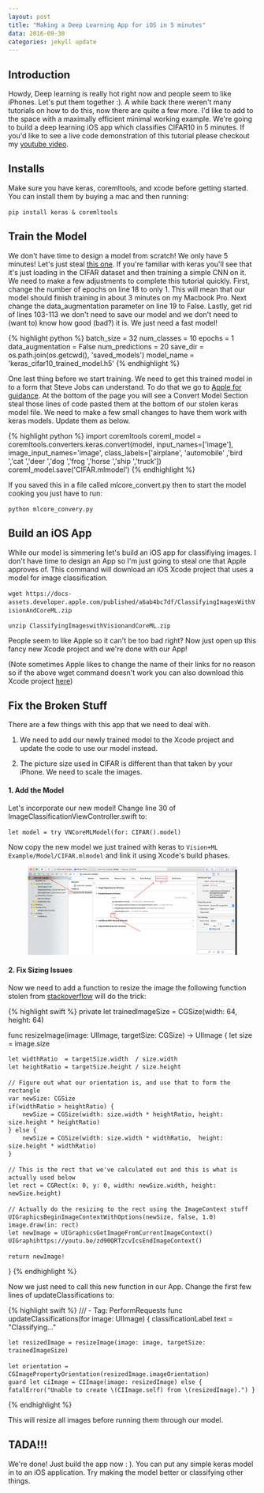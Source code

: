 ```yaml
---
layout: post
title: "Making a Deep Learning App for iOS in 5 minutes"
data: 2016-09-30
categories: jekyll update
---
```

<head>
  <script type="text/javascript"
          src="http://cdn.mathjax.org/mathjax/latest/MathJax.js?config=TeX-AMS-MML_HTMLorMML">
  </script>
</head>

## **Introduction**
Howdy, Deep learning is really hot right now and people seem to like iPhones.
Let's put them together :).  A while back there weren't many tutorials on how
to do this, now there are quite a few more.  I'd like to add to the space with
a maximally efficient minimal working example.  We're going to build a deep learning
iOS app which classifies CIFAR10 in 5 minutes.  If you'd like to see a live
code demonstration of this tutorial please checkout my <a href="https://www.youtube.com/watch?v=zd90QRTzcvI">youtube video</a>.

## **Installs**

Make sure you have keras, coremltools, and xcode before getting started.  You can
install them by buying a mac and then running:

`pip install keras & coremltools`

## **Train the Model**
We don't have time to design a model from scratch!  We only have 5 minutes!  Let's
just steal <a href="https://github.com/keras-team/keras/blob/master/examples/cifar10_cnn.py">this one</a>.
If you're familiar with keras you'll see that it's just loading in the CIFAR dataset
and then training a simple CNN on it.  We need to make a few adjustments to complete
this tutorial quickly.  First, change the number of epochs on line 18 to only 1.
This will mean that our model should finish training in about 3 minutes on my
Macbook Pro.  Next change the data_augmentation parameter on line 19 to False. Lastly,
get rid of lines 103-113 we don't need to save our model and we don't need to (want to)
 know how good (bad?) it is. We just need a fast model!

{% highlight python %}
batch_size = 32
num_classes = 10
epochs = 1
data_augmentation = False
num_predictions = 20
save_dir = os.path.join(os.getcwd(), 'saved_models')
model_name = 'keras_cifar10_trained_model.h5'
{% endhighlight %}

One last thing before we start training.  We need to get this trained model in to
a form that Steve Jobs can understand.  To do that we go to <a href="https://developer.apple.com/documentation/coreml/converting_trained_models_to_core_ml">Apple for guidance</a>.
At the bottom of the page you will see a Convert Model Section steal those lines of
code pasted them at the bottom of our stolen keras model file.  We need to make a few small
changes to have them work with keras models.  Update them as below.

{% highlight python %}
import coremltools
coreml_model = coremltools.converters.keras.convert(model, input_names=['image'], image_input_names='image', class_labels=['airplane', 'automobile' ,'bird ','cat ','deer ','dog ','frog ','horse ','ship ','truck'])
coreml_model.save('CIFAR.mlmodel')
{% endhighlight %}

If you saved this in a file called mlcore_convert.py then to start the model cooking
you just have to run:

`python mlcore_convery.py`

## **Build an iOS App**
While our model is simmering let's build an iOS app for classifiying images.  I
don't have time to design an App so I'm just going to steal one that Apple approves
of.  This command will download an iOS Xcode project that uses a model for image
classification.

`wget https://docs-assets.developer.apple.com/published/a6ab4bc7df/ClassifyingImagesWithVisionAndCoreML.zip`

`unzip ClassifyingImageswithVisionandCoreML.zip`

People seem to like Apple so it can't be too bad right?  Now just open up this
fancy new Xcode project and we're done with our App!

(Note sometimes Apple likes to change the name of their links for no reason so if
    the above wget command doesn't work you can also download this Xcode project
    <a href="https://developer.apple.com/documentation/vision/classifying_images_with_vision_and_core_ml">here</a>)

## **Fix the Broken Stuff**

There are a few things with this app that we need to deal with.

1. We need to add our newly trained model to the Xcode project and update the code
to use our model instead.

2. The picture size used in CIFAR is different than that taken by your iPhone.  We
need to scale the images.

#### **1. Add the Model**

Let's incorporate our new model!  Change line 30 of ImageClassificationViewController.swift to:

`let model = try VNCoreMLModel(for: CIFAR().model)`

Now copy the new model we just trained with keras to `Vision+ML Example/Model/CIFAR.mlmodel` and link
it using Xcode's build phases.

<figure class="half">
	<img src="/assets/deep_learning_app_5_minutes/figure_01.png">
</figure>

#### **2. Fix Sizing Issues**

Now we need to add a function to resize the image the following function stolen
from <a href="https://stackoverflow.com/questions/31314412/how-to-resize-image-in-swift">stackoverflow</a> will do the trick:

{% highlight swift %}
private let trainedImageSize = CGSize(width: 64, height: 64)


func resizeImage(image: UIImage, targetSize: CGSize) -> UIImage {
    let size = image.size

    let widthRatio  = targetSize.width  / size.width
    let heightRatio = targetSize.height / size.height

    // Figure out what our orientation is, and use that to form the rectangle
    var newSize: CGSize
    if(widthRatio > heightRatio) {
        newSize = CGSize(width: size.width * heightRatio, height: size.height * heightRatio)
    } else {
        newSize = CGSize(width: size.width * widthRatio,  height: size.height * widthRatio)
    }

    // This is the rect that we've calculated out and this is what is actually used below
    let rect = CGRect(x: 0, y: 0, width: newSize.width, height: newSize.height)

    // Actually do the resizing to the rect using the ImageContext stuff
    UIGraphicsBeginImageContextWithOptions(newSize, false, 1.0)
    image.draw(in: rect)
    let newImage = UIGraphicsGetImageFromCurrentImageContext()
    UIGraphihttps://youtu.be/zd90QRTzcvIcsEndImageContext()

    return newImage!
}
{% endhighlight %}

Now we just need to call this new function in our App.  Change the first few lines
of updateClassifications to:

{% highlight swift %}
/// - Tag: PerformRequests
func updateClassifications(for image: UIImage) {
    classificationLabel.text = "Classifying..."

    let resizedImage = resizeImage(image: image, targetSize: trainedImageSize)

    let orientation = CGImagePropertyOrientation(resizedImage.imageOrientation)
    guard let ciImage = CIImage(image: resizedImage) else { fatalError("Unable to create \(CIImage.self) from \(resizedImage).") }
{% endhighlight %}

This will resize all images before running them through our model.

## **TADA!!!**

We're done!  Just build the app now : ). You can put any simple keras model
in to an iOS application.  Try making the model better or classifying other things.
